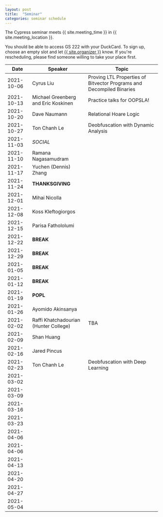 ```yaml
---
layout: post
title:  "Seminar"
categories: seminar schedule
---
```


<link rel="stylesheet" href="{{ "/assets/schedule.css" | relative_url }}">

The Cypress seminar meets {{ site.meeting_time }} in {{ site.meeting_location }}.

You should be able to access GS 222 with your DuckCard. To sign up,
choose an empty slot and let <a id="contact" href="mailto:{{
site.email }}">{{ site.organizer }}</a> know. If you're rescheduling, please
find someone willing to take your place first.

| Date       | Speaker                               | Topic |
| ---------- | ------------------------------------- | ------------------------------------------------- |
| 2021-10-06 | Cyrus Liu                             | Proving LTL Properties of Bitvector Programs and Decompiled Binaries | 
| 2021-10-13 | Michael Greenberg and Eric Koskinen   | Practice talks for OOPSLA! | 
| 2021-10-20 | Dave Naumann                          | Relational Hoare Logic | 
| 2021-10-27 | Ton Chanh Le                          | Deobfuscation with Dynamic Analysis | 
| 2021-11-03 | *SOCIAL*                              | | 
| 2021-11-10 | Ramana Nagasamudram                   | | 
| 2021-11-17 | Yuchen (Dennis) Zhang                 | | 
| 2021-11-24 | **THANKSGIVING**                      | | 
| 2021-12-01 | Mihai Nicolla                         | | 
| 2021-12-08 | Koss Kleftogiorgos                    | | 
| 2021-12-15 | Parisa Fathololumi                    | | 
| 2021-12-22 | **BREAK**                             | | 
| 2021-12-29 | **BREAK**                             | | 
| 2021-01-05 | **BREAK**                             | | 
| 2021-01-12 | **BREAK**                             | | 
| 2021-01-19 | **POPL**                              | | 
| 2021-01-26 | Ayomido Akinsanya                     | | 
| 2021-02-02 | Raffi Khatchadourian (Hunter College) | TBA | 
| 2021-02-09 | Shan Huang                            | | 
| 2021-02-16 | Jared Pincus                          | | 
| 2021-02-23 | Ton Chanh Le                          | Deobfuscation with Deep Learning | 
| 2021-03-02 |                                       | | 
| 2021-03-09 |                                       | | 
| 2021-03-16 |                                       | | 
| 2021-03-23 |                                       | | 
| 2021-04-06 |                                       | | 
| 2021-04-06 |                                       | | 
| 2021-04-13 |                                       | | 
| 2021-04-20 |                                       | | 
| 2021-04-27 |                                       | | 
| 2021-05-04 |                                       | | 
